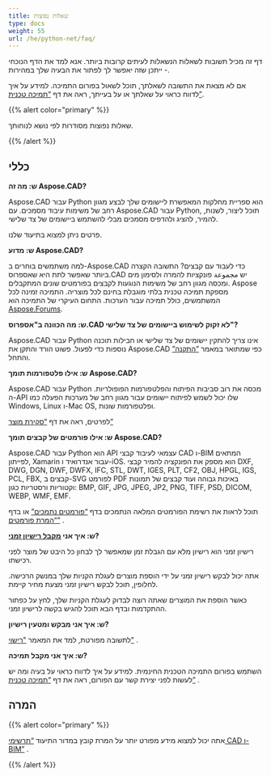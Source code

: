 ```yaml
---
title: שאלות נפוצות
type: docs
weight: 55
url: /he/python-net/faq/
---
```


דף זה מכיל תשובות לשאלות הנשאלות לעיתים קרובות ביותר. אנא למד את הדף הנוכחי - ייתכן שזה יאפשר לך לפתור את הבעיה שלך במהירות.

אם לא מצאת את התשובה לשאלתך, תוכל לשאול בפורום התמיכה. למידע על איך לדווח כראוי על שאלתך או על בעייתך, ראה את דף [“תמיכה טכנית”](/he/cad/python-net/technical-support).

{{% alert color="primary" %}} 

שאלות נפוצות מסודרות לפי נושא לנוחותך.

{{% /alert %}}

## **כללי**
**ש: מה זה Aspose.CAD?**

Aspose.CAD עבור Python הוא ספריית מחלקות המאפשרת ליישומים שלך לבצע מגוון רחב של משימות עיבוד מסמכים. עם Aspose.CAD עבור Python, תוכל ליצור, לשנות, להמיר, להציג ולהדפיס מסמכים מבלי להשתמש ביישומים של צד שלישי.

פרטים ניתן למצוא בתיעוד שלנו.

**ש: מדוע Aspose.CAD?**

למה משתמשים בוחרים ב-Aspose.CAD כדי לעבוד עם קבצים?
התשובה הקצרה ביותר שאפשר לתת היא שאספרוס.CAD יש مجموعة פונקציות להמרה ולסימון מים ומכסה מגוון רחב של משימות הנוגעות לקבצים בפורמטים שונים המתקבלים.
Aspose מספקת תמיכה טכנית בלתי מוגבלת בחינם לכל מוצריה.
התמיכה זמינה לכל המשתמשים, כולל תמיכה עבור הערכות. התחום העיקרי של התמיכה הוא [Aspose.Forums](https://forum.aspose.com/c/cad/19).

**ש: מה הכוונה ב"אספרוס.CAD לא זקוק לשימוש ביישומים של צד שלישי"?**

Aspose.CAD עבור Python אינו צריך להתקין יישומים של צד שלישי או חבילות תוכנה נוספות כדי לפעול. פשוט הורד והתקן את Aspose.CAD כפי שמתואר במאמר [”התקנה”](/he/cad/python-net/installation/) והתחל.

**ש: אילו פלטפורמות תומך Aspose.CAD?**

Aspose.CAD עבור Python מכסה את רוב סביבות הפיתוח והפלטפורמות הפופולריות. ה-API שלו יכול לשמש לפיתוח יישומים עבור מגוון רחב של מערכות הפעלה כמו Windows, Linux ו-Mac OS, ופלטפורמות שונות.

לפרטים, ראה את דף [“סקירת מוצר”](/he/cad/python-net/product-overview/) 

**ש: אילו פורמטים של קבצים תומך Aspose.CAD?**

Aspose.CAD עבור Python הוא API עצמאי לעיבוד קבצי CAD ו-BIM המתאים לפייתון, Xamarin עבור אנדרואיד ו-iOS. 
הוא מספק את הפונקציה להמיר קבצי DXF, DWG, DGN, DWF, DWFX, IFC, STL, DWT, IGES, PLT, CF2, OBJ, HPGL, IGS, PCL, FBX, קבצים ב-SVG לפורמט PDF באיכות גבוהה ועוד קבצים של תמונות וקטוריות ורסטריות כגון: BMP, GIF, JPG, JPEG, JP2, PNG, TIFF, PSD, DICOM, WEBP, WMF, EMF. 

תוכל לראות את רשימת הפורמטים המלאה הנתמכים בדף [“פורמטים נתמכים”](/he/cad/python-net/supported-file-formats/) או בדף [“המרת פורמטים”](/he/cad/python-net/converting-file-formats/) .

**ש: איך אני [מקבל רישיון זמני](https://purchase.aspose.com/temporary-license/)?**

רישיון זמני הוא רישיון מלא עם הגבלת זמן שמאפשר לך לבחון כל היבט של מוצר לפני רכישתו.

אתה יכול לבקש רישיון זמני על ידי הוספת מוצרים לעגלת הקניות שלך במנשק הרכישה. לחלופין, תוכל לבקש רישיון זמני מצעת מחיר קיימת.

כאשר הוספת את המוצרים שאתה רוצה לבדוק לעגלת הקניות שלך, לחץ על כפתור ההתקדמות ובדף הבא תוכל להגיש בקשה לרישיון זמני.

**ש: איך אני מבקש ומטעין רישיון?**

לתשובה מפורטת, למד את המאמר ["רישוי"](/he/cad/python-net/licensing/) .

**ש: איך אני מקבל תמיכה?**

השתמש בפורום התמיכה הטכנית החינמית. למידע על איך לדווח כראוי על בעיה ומה יש לעשות לפני יצירת קשר עם הפורום, ראה את דף [“תמיכה טכנית”](/he/cad/python-net/technical-support) .

## **המרה**

{{% alert color="primary" %}} 

אתה יכול למצוא מידע מפורט יותר על המרת קובץ במדור התיעוד [“תרשימי CAD ו-BIM”](/he/cad/python-net/cad-and-bim-drawings/) .

{{% /alert %}}
